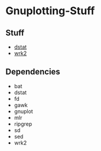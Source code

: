 # Gnuplotting-Stuff

## Stuff

- [dstat](https://github.com/rodmoioliveira/Gnuplotting-Stuff/tree/main/dstat)
- [wrk2](https://github.com/rodmoioliveira/Gnuplotting-Stuff/tree/main/wrk2)

## Dependencies

- bat
- dstat
- fd
- gawk
- gnuplot
- mlr
- ripgrep
- sd
- sed
- wrk2
